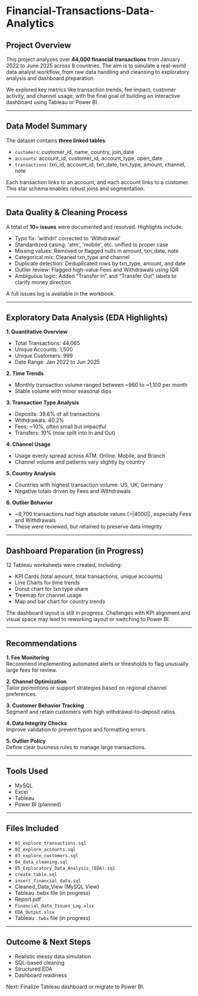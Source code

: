 # Financial-Transactions-Data-Analytics

## Project Overview
This project analyzes over **44,000 financial transactions** from January 2022 to June 2025 across 8 countries. The aim is to simulate a real-world data analyst workflow, from raw data handling and cleansing to exploratory analysis and dashboard preparation.

We explored key metrics like transaction trends, fee impact, customer activity, and channel usage, with the final goal of building an interactive dashboard using Tableau or Power BI.

---

## Data Model Summary
The dataset contains **three linked tables**:

- `customers`: customer_id, name, country, join_date
- `accounts`: account_id, customer_id, account_type, open_date
- `transactions`: txn_id, account_id, txn_date, txn_type, amount, channel, note

Each transaction links to an account, and each account links to a customer. This star schema enables robust joins and segmentation.

---

## Data Quality & Cleaning Process
A total of **10+ issues** were documented and resolved. Highlights include:

- Typo fix: 'withdrl' corrected to 'Withdrawal'
- Standardized casing: 'atm', 'mobile', etc. unified to proper case
- Missing values: Removed or flagged nulls in amount, txn_date, note
- Categorical mix: Cleaned txn_type and channel
- Duplicate detection: Deduplicated rows by txn_type, amount, and date
- Outlier review: Flagged high-value Fees and Withdrawals using IQR
- Ambiguous logic: Added "Transfer In" and "Transfer Out" labels to clarify money direction

A full issues log is available in the workbook.

---

## Exploratory Data Analysis (EDA Highlights)

**1. Quantitative Overview**
- Total Transactions: 44,065
- Unique Accounts: 1,500
- Unique Customers: 999
- Date Range: Jan 2022 to Jun 2025

**2. Time Trends**
- Monthly transaction volume ranged between ~960 to ~1,100 per month
- Stable volume with minor seasonal dips

**3. Transaction Type Analysis**
- Deposits: 39.6% of all transactions
- Withdrawals: 40.2%
- Fees: ~10%, often small but impactful
- Transfers: 10% (now split into In and Out)

**4. Channel Usage**
- Usage evenly spread across ATM, Online, Mobile, and Branch
- Channel volume and patterns vary slightly by country

**5. Country Analysis**
- Countries with highest transaction volume: US, UK, Germany
- Negative totals driven by Fees and Withdrawals

**6. Outlier Behavior**
- ~8,700 transactions had high absolute values (>|4000|), especially Fees and Withdrawals
- These were reviewed, but retained to preserve data integrity

---

## Dashboard Preparation (in Progress)

12 Tableau worksheets were created, including:
- KPI Cards (total amount, total transactions, unique accounts)
- Line Charts for time trends
- Donut chart for txn type share
- Treemap for channel usage
- Map and bar chart for country trends

The dashboard layout is still in progress. Challenges with KPI alignment and visual space may lead to reworking layout or switching to Power BI.

---

## Recommendations

**1. Fee Monitoring**  
Recommend implementing automated alerts or thresholds to flag unusually large fees for review.

**2. Channel Optimization**  
Tailor promotions or support strategies based on regional channel preferences.

**3. Customer Behavior Tracking**  
Segment and retain customers with high withdrawal-to-deposit ratios.

**4. Data Integrity Checks**  
Improve validation to prevent typos and formatting errors.

**5. Outlier Policy**  
Define clear business rules to manage large transactions.

---

## Tools Used
- MySQL
- Excel
- Tableau
- Power BI (planned)

---

## Files Included
- `01_explore_transactions.sql`
- `02_explore_accounts.sql`
- `03_explore_customers.sql`
- `04_data_cleaning.sql`
- `05_Exploratory_Data_Analysis_(EDA).sql`
- `create_table.sql`
- `insert_financial_data.sql`
- Cleaned_Data_View (MySQL View)
- Tableau .twbx file (in progress)
- Report.pdf
- `Financial_Data_Issues_Log.xlsx`
- `EDA_Output.xlsx`
- Tableau `.twbx` file (in progress)

---

##  Outcome & Next Steps
- Realistic messy data simulation  
- SQL-based cleaning  
- Structured EDA  
- Dashboard readiness

Next: Finalize Tableau dashboard or migrate to Power BI.

